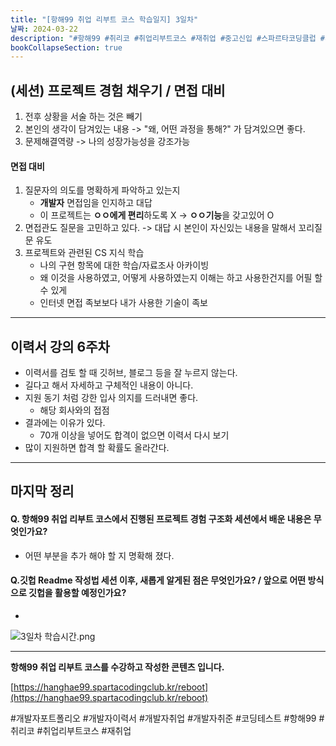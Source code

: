 ```yaml
---
title: "[항해99 취업 리부트 코스 학습일지] 3일차"
날짜: 2024-03-22
description: "#항해99 #취리코 #취업리부트코스 #재취업 #중고신입 #스파르타코딩클럽 #개발자포트폴리오 #개발자이력서 #개발자취업 #개발자취준"
bookCollapseSection: true
---
```

(세션) 프로젝트 경험 채우기 / 면접 대비
---
1. 전후 상황을 서술 하는 것은 빼기
2. 본인의 생각이 담겨있는 내용 -> "왜, 어떤 과정을 통해?" 가 담겨있으면 좋다.
3. 문제해결역량 -> 나의 성장가능성을 강조가능

#### 면접 대비
1. 질문자의 의도를 명확하게 파악하고 있는지
	- **개발자** 면접임을 인지하고 대답
	- 이 프로젝트는 **ㅇㅇ에게 편리**하도록 X -> **ㅇㅇ기능**을 갖고있어 O
2. 면접관도 질문을 고민하고 있다. -> 대답 시 본인이 자신있는 내용을 말해서 꼬리질문 유도
3. 프로젝트와 관련된 CS 지식 학습
	- 나의 구현 항목에 대한 학습/자료조사 아카이빙
	- 왜 이것을 사용하였고, 어떻게 사용하였는지 이해는 하고 사용한건지를 어필 할 수 있게
	- 인터넷 면접 족보보다 내가 사용한 기술이 족보

---
이력서 강의 6주차
---
- 이력서를 검토 할 때  깃허브, 블로그 등을 잘 누르지 않는다.
- 길다고 해서 자세하고 구체적인 내용이 아니다.
- 지원 동기 처럼 강한 입사 의지를 드러내면 좋다.
	- 해당 회사와의 접점
- 결과에는 이유가 있다.
	- 70개 이상을 넣어도 합격이 없으면 이력서 다시 보기
- 많이 지원하면 합격 할 확률도 올라간다.

---
마지막 정리
---
#### Q. 항해99 취업 리부트 코스에서 진행된 프로젝트 경험 구조화 세션에서 배운 내용은 무엇인가요?
- 어떤 부분을 추가 해야 할 지 명확해 졌다.

#### Q.깃헙 Readme 작성법 세션 이후, 새롭게 알게된 점은 무엇인가요? / 앞으로 어떤 방식으로 깃헙을 활용할 예정인가요?
- 

![3일차 학습시간.png](/assets/Hanghae99/3일차%20학습시간.png)

---
**항해99 취업 리부트 코스를 수강하고 작성한 콘텐츠 입니다.**

[https://hanghae99.spartacodingclub.kr/reboot](https://hanghae99.spartacodingclub.kr/reboot)

#개발자포트폴리오 #개발자이력서 #개발자취업 #개발자취준 #코딩테스트 #항해99 #취리코 #취업리부트코스 #재취업